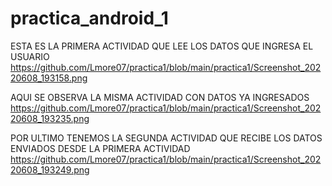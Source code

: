 # practica_android_1

ESTA ES LA PRIMERA ACTIVIDAD QUE LEE LOS DATOS QUE INGRESA EL USUARIO
https://github.com/Lmore07/practica1/blob/main/practica1/Screenshot_20220608_193158.png

AQUI SE OBSERVA LA MISMA ACTIVIDAD CON DATOS YA INGRESADOS
https://github.com/Lmore07/practica1/blob/main/practica1/Screenshot_20220608_193235.png

POR ULTIMO TENEMOS LA SEGUNDA ACTIVIDAD QUE RECIBE LOS DATOS ENVIADOS DESDE LA PRIMERA ACTIVIDAD
https://github.com/Lmore07/practica1/blob/main/practica1/Screenshot_20220608_193249.png
